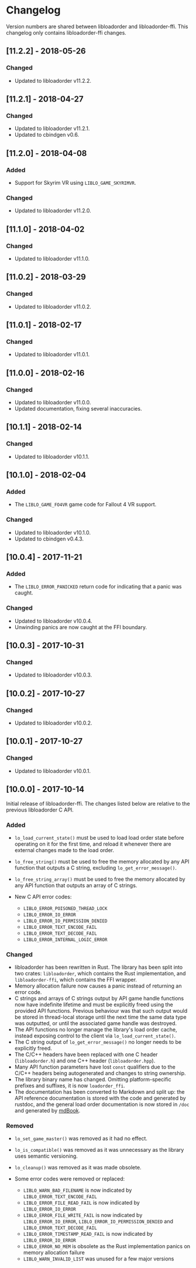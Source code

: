 # Changelog

Version numbers are shared between libloadorder and libloadorder-ffi. This
changelog only contains libloadorder-ffi changes.

## [11.2.2] - 2018-05-26

### Changed

- Updated to libloadorder v11.2.2.

## [11.2.1] - 2018-04-27

### Changed

- Updated to libloadorder v11.2.1.
- Updated to cbindgen v0.6.

## [11.2.0] - 2018-04-08

### Added

- Support for Skyrim VR using `LIBLO_GAME_SKYRIMVR`.

### Changed

- Updated to libloadorder v11.2.0.

## [11.1.0] - 2018-04-02

### Changed

- Updated to libloadorder v11.1.0.

## [11.0.2] - 2018-03-29

### Changed

- Updated to libloadorder v11.0.2.

## [11.0.1] - 2018-02-17

### Changed

- Updated to libloadorder v11.0.1.

## [11.0.0] - 2018-02-16

### Changed

- Updated to libloadorder v11.0.0.
- Updated documentation, fixing several inaccuracies.

## [10.1.1] - 2018-02-14

### Changed

- Updated to libloadorder v10.1.1.

## [10.1.0] - 2018-02-04

### Added

- The `LIBLO_GAME_FO4VR` game code for Fallout 4 VR support.

### Changed

- Updated to libloadorder v10.1.0.
- Updated to cbindgen v0.4.3.

## [10.0.4] - 2017-11-21

### Added

- The `LIBLO_ERROR_PANICKED` return code for indicating that a panic was caught.

### Changed

- Updated to libloadorder v10.0.4.
- Unwinding panics are now caught at the FFI boundary.

## [10.0.3] - 2017-10-31

### Changed

- Updated to libloadorder v10.0.3.

## [10.0.2] - 2017-10-27

### Changed

- Updated to libloadorder v10.0.2.

## [10.0.1] - 2017-10-27

### Changed

- Updated to libloadorder v10.0.1.

## [10.0.0] - 2017-10-14

Initial release of libloadorder-ffi. The changes listed below are relative to
the previous libloadorder C API.

### Added

- `lo_load_current_state()` must be used to load load order state before
  operating on it for the first time, and reload it whenever there are external
  changes made to the load order.
- `lo_free_string()` must be used to free the memory allocated by any API
  function that outputs a C string, excluding `lo_get_error_message()`.
- `lo_free_string_array()` must be used to free the memory allocated by any API
  function that outputs an array of C strings.
- New C API error codes:

  - `LIBLO_ERROR_POISONED_THREAD_LOCK`
  - `LIBLO_ERROR_IO_ERROR`
  - `LIBLO_ERROR_IO_PERMISSION_DENIED`
  - `LIBLO_ERROR_TEXT_ENCODE_FAIL`
  - `LIBLO_ERROR_TEXT_DECODE_FAIL`
  - `LIBLO_ERROR_INTERNAL_LOGIC_ERROR`

### Changed

- libloadorder has been rewritten in Rust. The library has been split into two
  crates: `libloadorder`, which contains the Rust implementation, and
  `libloadorder-ffi`, which contains the FFI wrapper.
- Memory allocation failure now causes a panic instead of returning an error
  code.
- C strings and arrays of C strings output by API game handle functions now have
  indefinite lifetime and must be explicitly freed using the provided API
  functions. Previous behaviour was that such output would be stored in
  thread-local storage until the next time the same data type was outputted, or
  until the associated game handle was destroyed.
- The API functions no longer manage the library's load order cache, instead
  exposing control to the client via `lo_load_current_state()`.
- The C string output of `lo_get_error_message()` no longer needs to be
  explicitly freed.
- The C/C++ headers have been replaced with one C header (`libloadorder.h`) and
  one C++ header (`libloadorder.hpp`).
- Many API function parameters have lost `const` qualifiers due to the C/C++
  headers being autogenerated and changes to string ownership.
- The library binary name has changed. Omitting
  platform-specific prefixes and suffixes, it is now `loadorder_ffi`.
- The documentation has been converted to Markdown and split up: the API
  reference documentation is stored with the code and generated by rustdoc, and
  the general load order documentation is now stored in `/doc` and generated
  by [mdBook](https://azerupi.github.io/mdBook/).

### Removed

- `lo_set_game_master()` was removed as it had no effect.
- `lo_is_compatible()` was removed as it was unnecessary as the library uses
  semantic versioning.
- `lo_cleanup()` was removed as it was made obsolete.
- Some error codes were removed or replaced:

  - `LIBLO_WARN_BAD_FILENAME` is now indicated by `LIBLO_ERROR_TEXT_ENCODE_FAIL`
  - `LIBLO_ERROR_FILE_READ_FAIL` is now indicated by `LIBLO_ERROR_IO_ERROR`
  - `LIBLO_ERROR_FILE_WRITE_FAIL` is now indicated by `LIBLO_ERROR_IO_ERROR`,
    `LIBLO_ERROR_IO_PERMISSION_DENIED` and `LIBLO_ERROR_TEXT_DECODE_FAIL`
  - `LIBLO_ERROR_TIMESTAMP_READ_FAIL` is now indicated by `LIBLO_ERROR_IO_ERROR`
  - `LIBLO_ERROR_NO_MEM` is obsolete as the Rust implementation panics on
    memory allocation failure
  - `LIBLO_WARN_INVALID_LIST` was unused for a few major versions
